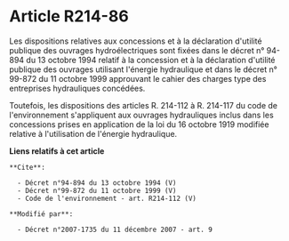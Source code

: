 # Article R214-86

Les dispositions relatives aux concessions et à la déclaration d'utilité publique des ouvrages hydroélectriques sont fixées
dans le décret n° 94-894 du 13 octobre 1994 relatif à la concession et à la déclaration d'utilité publique des ouvrages
utilisant l'énergie hydraulique et dans le décret n° 99-872 du 11 octobre 1999 approuvant le cahier des charges type des
entreprises hydrauliques concédées. 

Toutefois, les dispositions des articles R. 214-112 à R. 214-117 du code de l'environnement s'appliquent aux ouvrages
hydrauliques inclus dans les concessions prises en application de la loi du 16 octobre 1919 modifiée relative à l'utilisation
de l'énergie hydraulique.

**Liens relatifs à cet article**

	**Cite**:

	  - Décret n°94-894 du 13 octobre 1994 (V)
	  - Décret n°99-872 du 11 octobre 1999 (V)
	  - Code de l'environnement - art. R214-112 (V)

	**Modifié par**:

	  - Décret n°2007-1735 du 11 décembre 2007 - art. 9
